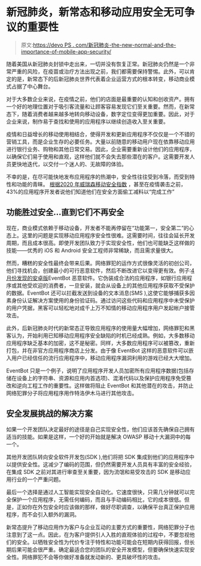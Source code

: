 # 新冠肺炎，新常态和移动应用安全无可争议的重要性

> 原文:[https://devo PS . com/新冠肺炎-the-new-normal-and-the-importance-of-mobile-app-security/](https://devops.com/covid-19-the-new-normal-and-the-indisputable-importance-of-mobile-app-security/)

随着美国从新冠肺炎封锁中走出来，一切并没有恢复正常。新冠肺炎仍然是一个非常严重的风险，在疫苗或治疗方法出现之前，我们都需要保持警惕。此外，可以肯定的是，新常态下的后新冠肺炎世界代表着企业运营方式的根本转变，移动商业模式占据了中心舞台。

对于大多数企业来说，在疫情之前，他们的店面是最重要的认知和创收资产。拥有一个好的地理位置对于吸引客流量和让顾客容易发现它们至关重要。然而，在新常态下，随着消费者越来越多地转向移动设备，数字定位变得更加重要。因此，对于企业来说，制作易于查找和使用的应用程序以继续创造收入至关重要。

疫情和日益增长的移动使用相结合，使得开发和更新应用程序不仅仅是一个不错的营销工具，而是企业生存的必要任务。大量以前随意的移动用户现在依靠移动应用进行银行业务、购物和其他日常交易。因此，企业需要重新设计他们的应用程序，以确保它们易于使用和直观，这样他们就不会失去那些潜在的客户。这需要开发人员更快地迭代，以交付一个迷人的、无故障的体验。

不幸的是，在尽可能快地发布应用程序的热潮中，安全性往往受到冷落，而受到特性和功能的青睐。 [根据2020 年威瑞森移动安全指数](https://enterprise.verizon.com/resources/reports/2020-msi-report.pdf) ，甚至在疫情袭击之前，43%的应用程序开发者说他们知道他们在安全方面偷工减料以“完成工作”

## **功能胜过安全…直到它们不再安全**

现在，商业模式依赖于移动设备，开发者不能再停留在“功能第一，安全第二”的心态上。这里的问题是实现移动应用程序安全性很难。这需要时间，往往会延长开发周期，而且成本很高。即使开发团队致力于实现安全性，他们也可能缺乏这样做的技能——优秀的 iOS 和 Android 安全工程师非常稀缺，而且需求量很大。

然而，糟糕的安全性最终会带来后果。网络罪犯的运作方式很像灵活的初创公司，他们寻找机会，创建最小的可行恶意软件，然后不断改进它以变得更有效。例子:[4 月份发现的安卓版](https://www.appdome.com/blog/protecting-mobile-banking-customers-from-eventbot-malware/)EventBot 恶意软件。它伪装成合法的应用程序，如银行应用程序或其他受欢迎的消费者，一旦安装，就会从设备上的其他应用程序获取不受保护的数据。EventBot 还可以拦截发送到设备的文本消息(SMS ),这使它能够捕获多因素身份认证解决方案使用的身份验证码。通过访问这些代码和应用程序中未受保护的用户凭据，黑客可以轻松地对成千上万不知情的移动应用程序用户发起帐户接管攻击。

此外，后新冠肺炎时代的新常态正导致应用程序的使用量大幅增加，网络罪犯和黑客认为，开始利用已知移动应用程序安全缺陷的时机已经成熟。例如，大多数移动应用程序缺乏基本的加密，这不是秘密。同样，大多数应用程序可以被篡改，重新打包，并在非官方应用程序商店上分发。由于像 EventBot 这样的恶意软件可以嵌入用户已经信任的流行应用程序中，移动应用程序漏洞利用的游戏已经大大增加。

EventBot 只是一个例子，说明了应用程序开发人员加密所有应用程序数据(包括存储在设备上的字符串、资源和应用内首选项)、混淆代码以及保护应用程序免受篡改和逆向工程工作的重要性。这样做将阻止 EventBot 和其他潜在的攻击，并防止网络犯罪分子将应用程序用作特洛伊木马进行其他攻击。

## **安全发展挑战的解决方案**

如果一个开发团队决定最好的途径是自己实现安全性，他们应该首先确保自己拥有适当的技能。如果是这样，一个好的开始就是解决 OWASP 移动十大[](https://owasp.org/www-project-mobile-top-10/)漏洞中的每一个。

其他开发团队转向安全软件开发包(SDK ),他们将把 SDK 集成到他们的应用程序中以提供安全性。这减少了编码的范围，但仍然需要开发人员具有丰富的安全经验，在集成 SDK 之前对其进行审查至关重要，因为流氓和易受攻击的 SDK 是移动应用行业的一个严重问题。

最后一个选择是通过人工智能实现安全自动化。它速度很快，只需几分钟就可以完全保护一个应用程序，无需任何编码，而且与手动编码相比，它的成本很低。但是，正如你在外包安全时应该做的那样，做好尽职调查，以确保平台真正保护应用程序，而不会引入额外的漏洞。

新常态提升了移动应用作为客户与企业互动的主要方式的重要性，网络犯罪分子也注意到了这一点。因此，在为客户提供引人入胜的直观体验的过程中，不要忽视他们的安全。以牺牲安全性为代价专注于特性和功能可能会在短期内获得回报，但长期后果可能会很严重。确定最适合您的团队的安全开发模型，但要确保快速实现安全性。网络罪犯不会等你做好准备就发动新的、更具破坏性的攻击。